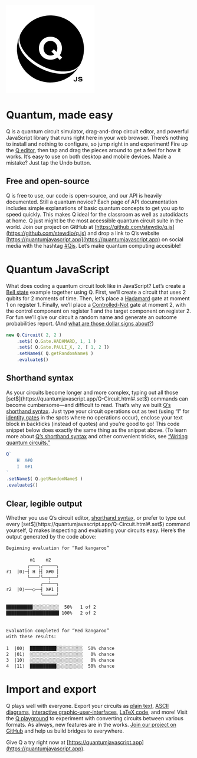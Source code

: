

![Q.js](./assets/q-mark.svg)  

Quantum, made easy
==============================================================================

Q is a quantum circuit simulator, drag-and-drop circuit editor, and powerful 
JavaScript library that runs right here in your web browser. There’s nothing 
to install and nothing to configure, so jump right in and experiment! 
Fire up the [Q editor](https://quantumjavascript.app), then tap and drag the 
pieces around to get a feel for how it works. It’s easy to use on both 
desktop and mobile devices. Made a mistake? Just tap the Undo button.


Free and open-source
------------------------------------------------------------------------------
Q is free to use, our code is open-source, and our API is heavily documented. 
Still a quantum novice? Each page of API documentation includes simple 
explanations of basic quantum concepts to get you up to speed quickly. This 
makes Q ideal for the classroom as well as autodidacts at home. Q just might 
be the most accessible quantum circuit suite in the world. Join our project 
on GitHub at
[https://github.com/stewdio/q.js](https://github.com/stewdio/q.js)
and drop a link to Q’s website
[https://quantumjavascript.app](https://quantumjavascript.app)
on social media with the hashtag 
[#Qjs](https://twitter.com/search?q=%23Qjs).
Let’s make quantum computing accesible!


Quantum JavaScript
==============================================================================
What does coding a quantum circuit look like in JavaScript? Let’s create a 
[Bell state](https://en.wikipedia.org/wiki/Bell_state)
example together using Q. First, we’ll create a circuit that uses 2 qubits for
2 moments of time. Then, let’s place a 
[Hadamard](https://quantumjavascript.app/Q-Gate.html#.HADAMARD) gate at 
moment 1 on register 1. Finally, we’ll place a 
[Controlled-Not](https://quantumjavascript.app/Q-Gate.html#.PAULI_X) gate
at moment 2, with the control component on register 1 and the target 
component on register 2. For fun we’ll give our circuit a random name and 
generate an outcome probabilities report. (And 
[what are those dollar signs about?](https://quantumjavascript.app/contributing.html#Destructive_vs_non-destructive_methods))
```javascript
new Q.Circuit( 2, 2 )
    .set$( Q.Gate.HADAMARD, 1, 1 )
    .set$( Q.Gate.PAULI_X, 2, [ 1, 2 ])
    .setName$( Q.getRandomName$ )
    .evaluate$()
```


Shorthand syntax
------------------------------------------------------------------------------
As your circuits become longer and more complex, typing out all those 
[set$](https://quantumjavascript.app/Q-Circuit.html#.set$) commands can 
become cumbersome—and difficult to read. That’s why we built 
[Q’s shorthand syntax](https://quantumjavascript.app/Q-Circuit.html#.fromText). 
Just type your circuit operations out as text (using “I” for 
[identity gates](https://quantumjavascript.app/Q-Gate.html#.IDENTITY) in the 
spots where no operations occur), enclose your text block in backticks 
(instead of quotes) and you’re good to go! This code snippet below does 
exactly the same thing as the snippet above. (To learn more about 
[Q’s shorthand syntax](https://quantumjavascript.app/Q-Circuit.html#.fromText) 
and other convenient tricks, see 
[“Writing quantum circuits.”](https://quantumjavascript.app/Q-Circuit.html#Writing_quantum_circuits)

```javascript
Q`
    H  X#0
    I  X#1
`
.setName$( Q.getRandomName$ )
.evaluate$()
```


Clear, legible output
------------------------------------------------------------------------------
Whether you use Q’s circuit editor,
[shorthand syntax](https://quantumjavascript.app/Q-Circuit.html#.fromText),
or prefer to type out every 
[set$](https://quantumjavascript.app/Q-Circuit.html#.set$) command yourself,
Q makes inspecting and evaluating your circuits easy. Here’s the output 
generated by the code above:

```
Beginning evaluation for “Red kangaroo”

         m1    m2   
        ┌───┐╭─────╮
r1  |0⟩─┤ H ├┤ X#0 │
        └───┘╰──┬──╯
             ╭──┴──╮
r2  |0⟩───○──┤ X#1 │
             ╰─────╯

██████████░░░░░░░░░░  50%   1 of 2
████████████████████ 100%   2 of 2


Evaluation completed for “Red kangaroo”
with these results:

1  |00⟩  ██████████░░░░░░░░░░  50% chance
2  |01⟩  ░░░░░░░░░░░░░░░░░░░░   0% chance
3  |10⟩  ░░░░░░░░░░░░░░░░░░░░   0% chance
4  |11⟩  ██████████░░░░░░░░░░  50% chance

```


Import and export
==============================================================================
Q plays well with everyone. Export your circuits as 
[plain text](https://quantumjavascript.app/Q-Circuit.html#.toText), 
[ASCII diagrams](https://quantumjavascript.app/Q-Circuit.html#.toDiagram), 
[interactive graphic-user-interfaces](https://quantumjavascript.app/Q-Circuit.html#.toDom),
[LaTeX code](https://quantumjavascript.app/Q-Circuit.html#.toLatex),
and more!
Visit the [Q playground](https://quantumjavascript.app/playground.html)
to experiment with converting circuits between various formats.
As always, new features are in the works.
[Join our project on GitHub](https://github.com/stewdio/q.js")
and help us build bridges to everywhere.
  
  
  
  
Give Q a try right now at 
[https://quantumjavascript.app](https://quantumjavascript.app).



